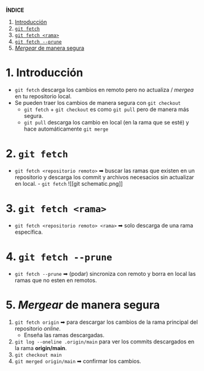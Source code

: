 **ÍNDICE**

1. [Introducción](#intro)
2. [`git fetch`](#fetch)
3. [`git fetch <rama>`](#rama)
4. [`git fetch --prune`](#prune)
5. [_Mergear_ de manera segura](#mergear)

# 1. Introducción<a name='intro'></a>

- `git fetch` descarga los cambios en remoto pero no actualiza / _mergea_ en tu repositorio local.
- Se pueden traer los cambios de manera segura con `git checkout`
  - `git fetch` + `git checkout` es como `git pull` pero de manera más segura.
  - `git pull` descarga los cambio en local (en la rama que se esté) y hace automáticamente `git merge`

# 2. `git fetch`<a name='fetch'></a>

- `git fetch <repositorio remoto>` ➡ buscar las ramas que existen en un repositorio y descarga los commit y archivos necesacios sin actualizar en local. - `git fetch`
  ![[git schematic.png]]

# 3. `git fetch <rama>`<a name='rama'></a>

- `git fetch <repositorio remoto> <rama>` ➡ solo descarga de una rama específica.

# 4. `git fetch --prune`<a name='prune'></a>

- `git fetch --prune` ➡ (podar) sincroniza con remoto y borra en local las ramas que no esten en remotos.

# 5. _Mergear_ de manera segura<a name='mergear'></a>

1. `git fetch origin` ➡ para descargar los cambios de la rama principal del repositorio _online_.
   - Enseña las ramas descargadas.
2. `git log --oneline .origin/main` para ver los commits descargados en la rama **origin/main**.
3. `git checkout main`
4. `git merged origin/main` ➡ confirmar los cambios.
